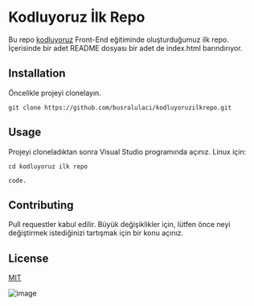 # Kodluyoruz İlk Repo
Bu repo [kodluyoruz](https://kodluyoruz.org/) Front-End eğitiminde oluşturduğumuz ilk repo. İçerisinde bir adet README dosyası bir adet de index.html barındırıyor. 
## Installation
Öncelikle projeyi clonelayın.

`git clone https://github.com/busralulaci/kodluyoruzilkrepo.git
`
## Usage
Projeyi cloneladıktan sonra Visual Studio programında açınız.
Linux için:

`cd kodluyoruz ilk repo`

`code. `
## Contributing
Pull requestler kabul edilir. Büyük değişiklikler için, lütfen önce neyi değiştirmek istediğinizi tartışmak için bir konu açınız.
## License
[MIT](https://choosealicense.com/licenses/mit/)

![image](https://imgyukle.com/i/nUqpSj)

